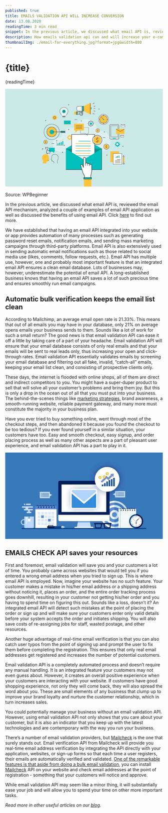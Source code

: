 ```yaml
---
published: true
title: EMAILS VALIDATION API WILL INCREASE CONVERSION
date: 13.08.2020
readingTime: 3 min read
snippet: In the previous article, we discussed what email API is, reviewed the email API mechanism, analyzed a couple of examples of email API application as well as discussed the benefits of using email API.
description: How emails validation api can and will increase your e-commerce conversion. Automatic verification and cleaning in bulk emailing
thumbnailImg: ./email-for-everything.jpg?format=jpg&width=880
---
```


# {title}

{readingTime}

![email validation api](./email-for-everything.jpg?format=webp;jpg;png;avif&srcset&width=880)

Source: WPBeginner

In the previous article, we discussed what email API is, reviewed the email API mechanism, analyzed a couple of examples of email API application as well as discussed the benefits of using email API. Click [here](/blog/what-is-email-api) to find out more.

We have established that having an email API integrated into your website or app provides automation of many processes such as generating password reset emails, notification emails, and sending mass marketing campaigns through third-party platforms. Email API is also extensively used in sending automatic email notifications such as those related to social media use (likes, comments, follow requests, etc.). Email API has multiple use, however, one and probably most important feature is that an integrated email API ensures a clean email database. Lots of businesses may, however, underestimate the potential of email API. A long-established business knows that having an email API saves a lot of such precious time and ensures smoothly run email campaigns.

## Automatic bulk verification keeps the email list clean

According to Mailchimp, an average email open rate is 21.33%. This means that out of all emails you may have in your database, only 21% on average opens emails your business sends to them. Sounds like a lot of work for such a small return? The good news is that email validation API can ease it off a little by taking care of a part of your headache. Email validation API will ensure that your email database consists of only real emails and that your emails will be sent to real leads only, thus increasing your open and click-through rates. Email validation API essentially validates emails by screening your email database and filtering out all fake, invalid, “catch-all” emails, keeping your email list clean, and consisting of prospective clients only.

These days, the internet is flooded with online shops, all of them are direct and indirect competitors to you. You might have a super-duper product to sell that will solve all your customer’s problems and bring them joy. But this is only a drop in the ocean out of all that you must put into your business. The behind-the-scenes things like [marketing strategies](/blog/great-ideas-for-your-email-marketing-strategy), brand awareness, a smooth-running website, reliable payment gateway, and many more must constitute the majority in your business plan.

Have you ever tried to buy something online, went through most of the checkout steps, and then abandoned it because you found the checkout to be too tedious? If you ever found yourself in a similar situation, your customers have too. Easy and smooth checkout, easy signup, and order placing process as well as many other aspects are a part of pleasant user experience, and email validation API has a part to play in it.

![email dashboard](./email-dashboard.jpg?format=webp;jpg;png;avif&srcset&width=880)

## EMAILS CHECK API saves your resources

First and foremost, email validation will save you and your customers a lot of time. You probably came across websites that would tell you if you entered a wrong email address when you tried to sign up. This is where email API is employed. Now, imagine your website has no such feature. Your customer makes a mistake in his/her email address or a shipping address without noticing it, places an order, and the entire order tracking process goes downhill, resulting in your customer not getting his/her order and you having to spend time on figuring this out. Sounds like a loss, doesn’t it? An integrated email API will detect such mistakes at the point of placing the order or sign up and will make sure your customers enter only valid details before your system accepts the order and initiates shipping. You will also save costs of re-assigning jobs for staff, wasted postage, and other resources.

Another huge advantage of real-time email verification is that you can also catch user typos from the point of signing up and prompt the user to fix them before completing the registration. This ensures that only real email addresses get registered and increases the number of potential customers.

Email validation API is a completely automated process and doesn’t require any manual handling. It is an integrated feature your customers may not even guess about. However, it creates an overall positive experience when your customers are interacting with your website. If customers have good shopping experience, not only they will come back, they will also spread the word about you. These are small elements of any business that clump up to improve your brand loyalty and nurture the customer relationship, which in turn increases sales.

You could potentially manage your business without an email validation API. However, using email validation API not only shows that you care about your customer, but it is also an indicator that you keep up with the latest technologies and are contemporary with the way you run your business.

There’s a number of email validation providers, but [Mailcheck](/#features) is the one that surely stands out. Email verification API from Mailcheck will provide you real-time email address verification by integrating the API directly with your application, websites, or sign-up forms so that each time a user registers, their emails are automatically verified and validated. [One of the remarkable features is that aside from doing a bulk email validation](/blog/about-mailcheck-features), you can install [Mailcheck](/#contact-us) API on your website and check email addresses at the point of registration - something that your customers will notice and approve.

While email validation API may seem like a minor thing, it will substantially ease your job and will allow you to spend your time on other more important tasks.

_Read more in other useful articles on our [blog](/blog)._
